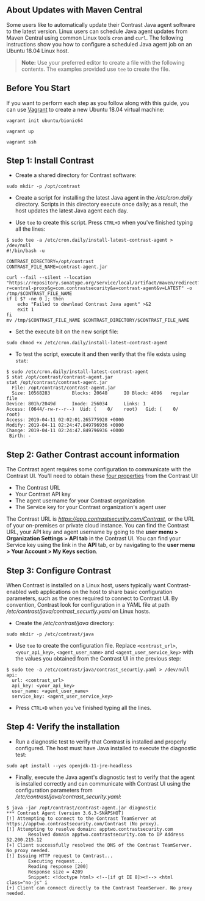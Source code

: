 <!--
title: "Schedule Java agent Updates with curl"
description: "How to use cron and curl to schedule Java agent updates from Maven Central"
tags: "java agent deployment maven central cron curl auto-update update"
-->

## About Updates with Maven Central 

Some users like to automatically update their Contrast Java agent software to the latest version. Linux users can schedule Java agent updates from Maven Central using common Linux tools `cron` and `curl`. The following instructions show you how to configure a scheduled Java agent job on an Ubuntu 18.04 Linux host.

> **Note:** Use your preferred editor to create a file with the following contents. The examples provided use `tee` to create the file. 

## Before You Start

If you want to perform each step as you follow along with this guide, you can use [Vagrant](https://www.vagrantup.com/) to create a new Ubuntu 18.04 virtual machine: 

```console
vagrant init ubuntu/bionic64
```

```console
vagrant up
```

```console
vagrant ssh
```

## Step 1: Install Contrast

* Create a shared directory for Contrast software:

```console
sudo mkdir -p /opt/contrast
```

* Create a script for installing the latest Java agent in the */etc/cron.daily* directory. Scripts in this directory execute once daily; as a result, the host updates the latest Java agent each day.

* Use `tee` to create this script. Press `CTRL+D` when you've finished typing all the lines:

```console
$ sudo tee -a /etc/cron.daily/install-latest-contrast-agent > /dev/null
#!/bin/bash -u

CONTRAST_DIRECTORY=/opt/contrast
CONTRAST_FILE_NAME=contrast-agent.jar

curl --fail --silent --location "https://repository.sonatype.org/service/local/artifact/maven/redirect?r=central-proxy&g=com.contrastsecurity&a=contrast-agent&v=LATEST" -o /tmp/$CONTRAST_FILE_NAME
if [ $? -ne 0 ]; then
    echo "Failed to download Contrast Java agent" >&2
    exit 1
fi
mv /tmp/$CONTRAST_FILE_NAME $CONTRAST_DIRECTORY/$CONTRAST_FILE_NAME
```

* Set the execute bit on the new script file:

```console
sudo chmod +x /etc/cron.daily/install-latest-contrast-agent
```

* To test the script, execute it and then verify that the file exists using `stat`:

```console
$ sudo /etc/cron.daily/install-latest-contrast-agent
$ stat /opt/contrast/contrast-agent.jar
stat /opt/contrast/contrast-agent.jar
  File: /opt/contrast/contrast-agent.jar
  Size: 10568283        Blocks: 20648      IO Block: 4096   regular file
Device: 801h/2049d      Inode: 256034      Links: 1
Access: (0644/-rw-r--r--)  Uid: (    0/    root)   Gid: (    0/    root)
Access: 2019-04-11 02:02:01.265775928 +0000
Modify: 2019-04-11 02:24:47.849796936 +0000
Change: 2019-04-11 02:24:47.849796936 +0000
 Birth: -
```

## Step 2: Gather Contrast account information 

The Contrast agent requires some configuration to communicate with the Contrast UI. You'll need to obtain these [four properties](admin-orgsettings.html#apikey) from the Contrast UI:

* The Contrast URL
* Your Contrast API key
* The agent username for your Contrast organization
* The Service key for your Contrast organization's agent user

The Contrast URL is *https://app.contrastsecurity.com/Contrast*, or the URL of your on-premises or private cloud instance. You can find the Contrast URL, your API key and agent username by going to the **user menu > Organization Settings > API tab** in the Contrast UI. You can find your Service key using the link in the **API** tab, or by navigating to the **user menu > Your Account > My Keys section**. 

## Step 3: Configure Contrast

When Contrast is installed on a Linux host, users typically want Contrast-enabled web applications on the host to share basic configuration parameters, such as the ones required to connect to Contrast UI. By convention, Contrast look for configuration in a YAML file at path */etc/contrast/java/contrast_securtiy.yaml* on Linux hosts.

* Create the */etc/contrast/java* directory:

```console
sudo mkdir -p /etc/contrast/java
```

* Use `tee` to create the configuration file. Replace `<contrast_url>`, `<your_api_key>`, `<agent_user_name>` and `<agent_user_service_key>` with the values you obtained from the Contrast UI in the previous step:

```console
$ sudo tee -a /etc/contrast/java/contrast_securtiy.yaml > /dev/null
api:
  url: <contrast_url>
  api_key: <your_api_key>
  user_name: <agent_user_name>
  service_key: <agent_user_service_key>
```
* Press `CTRL+D` when you've finished typing all the lines.

## Step 4: Verify the installation

* Run a diagnostic test to verify that Contrast is installed and properly configured. The host must have Java installed to execute the diagnostic test:

```console
sudo apt install --yes openjdk-11-jre-headless
```

* Finally, execute the Java agent's diagnostic test to verify that the agent is installed correctly and can communicate with Contrast UI using the configuration parameters from */etc/contrast/java/contrast_security.yaml*:

```console
$ java -jar /opt/contrast/contrast-agent.jar diagnostic
*** Contrast Agent (version 3.6.3-SNAPSHOT)
[!] Attempting to connect to the Contrast TeamServer at https://apptwo.contrastsecurity.com/Contrast (No proxy).
[!] Attempting to resolve domain: apptwo.contrastsecurity.com
        Resolved domain apptwo.contrastsecurity.com to IP Address 52.200.215.12
[+] Client successfully resolved the DNS of the Contrast TeamServer. No proxy needed.
[!] Issuing HTTP request to Contrast...
        Executing request...
        Reading response [200]
        Response size = 4209
        Snippet: <!doctype html> <!--[if gt IE 8]><!--> <html class="no-js" i
[+] Client can connect directly to the Contrast TeamServer. No proxy needed.
```
